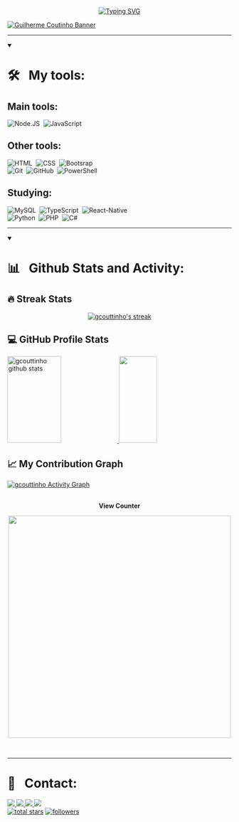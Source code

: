<div align="center">
  <a href="https://gcouttinho.vercel.app/">
    <img src="https://readme-typing-svg.demolab.com?font=verdana&weight=900&size=25&duration=3000&pause=500&color=FFC61A&center=verdadeiro&vCenter=verdadeiro&repeat=verdadeiro&width=580&lines=Welcome+to+my+GitHub+profile!;Follow+me+to+keep+track+of+my+performance!" alt="Typing SVG" />
  </a>
</div> 

[![Guilherme Coutinho Banner](https://res.cloudinary.com/dmcikybfh/image/upload/c_scale,w_1100/v1690866264/GUILHERME_pfqq74.jpg)](https://gcouttinho.vercel.app/)

***
  
<details open align="left">
  <summary font-size="60px">
    <h1 font-size="10px">
      <strong>
        🛠 &nbsp; My tools:
      </strong>
    </h1>
  </summary>
 <div width=30px>
   
  <h2>
    Main tools:
  </h2>
  
   ![Node.JS](https://img.shields.io/badge/-Node.JS-0D1117?style=for-the-badge&logo=node.js&labelColor=0D1117&textColor=0D1117)&nbsp;
   ![JavaScript](https://img.shields.io/badge/-JavaScript-0D1117?style=for-the-badge&logo=javascript&labelColor=0D1117&textColor=0D1117)&nbsp;

  <h2>
     Other tools:
  </h2>
  
   ![HTML](https://img.shields.io/badge/-HTML-0D1117?style=for-the-badge&logo=html5&labelColor=fff99980)&nbsp;
   ![CSS](https://img.shields.io/badge/-CSS-0D1117?style=for-the-badge&logo=CSS3&logoColor=1572B6&labelColor=0D1117)&nbsp;
   ![Bootsrap](https://img.shields.io/badge/-bootsrap-0D1117?style=for-the-badge&logo=bootstrap&labelColor=0D1117)&nbsp;
   <br>
   ![Git](https://img.shields.io/badge/-Git-0D1117?style=for-the-badge&logo=git&labelColor=0D1117)&nbsp;
   ![GitHub](https://img.shields.io/badge/-GitHub-0D1117?style=for-the-badge&logo=github&labelColor=0D1117)&nbsp;
   ![PowerShell](https://img.shields.io/badge/-PowerShell-0D1117?style=for-the-badge&logo=powershell&labelColor=0D1117)&nbsp;

  <h2>
     Studying:
  </h2>
  
   ![MySQL](https://img.shields.io/badge/-mysql-0D1117?style=for-the-badge&logo=mysql&labelColor=0D1117)&nbsp;
   ![TypeScript](https://img.shields.io/badge/-Typescrpit-0D1117?style=for-the-badge&logo=typescript&labelColor=0D1117)&nbsp;
   ![React-Native](https://img.shields.io/badge/-ReactNative-0D1117?style=for-the-badge&logo=react&labelColor=0D1117)&nbsp;
   <br>
   ![Python](https://img.shields.io/badge/-python-0D1117?style=for-the-badge&logo=python&logoColor=1572B6&labelColor=0D1117)&nbsp;
   ![PHP](https://img.shields.io/badge/-PHP-0D1117?style=for-the-badge&logo=php&labelColor=0D1117)&nbsp;
   ![C#](https://img.shields.io/badge/-cSharp-0D1117?style=for-the-badge&logo=csharp&logoColor=purple&labelColor=0D1117)&nbsp;
   
 </div>
  
</details>
   
   

***
<details open align="left">
  <summary font-size="60px">
    <h1 font-size="10px">
      <strong>
        📊 &nbsp; Github Stats and Activity:
      </strong>
    </h1>
  </summary>

 <h2>🔥 Streak Stats</h2>

 <div align="center">
   
  <p>
    <a href="https://github.com/DenverCoder1/github-readme-streak-stats">
      <img title="🔥Streak stats gcouttinhos" alt="gcouttinho's streak" src="https://streak-stats.demolab.com/?user=gcouttinho&hide_border=true&theme=slateorange"/>
    </a>
  </p>
</div>
  
 <div>
   
  <h2>💻 GitHub Profile Stats</h2>
  
  <a href="https://github.com/gcouttinho">
    <img width="49%" height="195px" src="https://github-readme-stats.vercel.app/api?username=gcouttinho&show_icons=true&count_private=true&hide_border=true&theme=slateorange" alt="gcouttinho github stats" />
    <img width="41%" height="195px" src="https://github-readme-stats.vercel.app/api/top-langs/?username=gcouttinho&layout=compact&hide_border=true&theme=slateorange" />
  </a>
  
  <h2>📈 My Contribution Graph</h2>
  
  <a href="https://github.com/gcouttinho">
    <img alt="gcouttinho Activity Graph" src="https://github-readme-activity-graph.vercel.app/graph/?username=gcouttinho&bg_color=36393f&color=f9a527&line=f9a527&point=FFFFFF&hide_border=true" />
  </a>
</div>

<div align="center">
<br>
  <p align="centre"><b>View Counter</b>
  </p>  
<p align="center">
  <img align="center" width="500px" src="https://profile-counter.glitch.me/{gcouttinho}/count.svg" />
</p> 
<br>
</div>
  
</details>

  ***
  
  # 📍 &nbsp; Contact:

  <a href="https://www.linkedin.com/in/guilherme-coutinho-989a0323a" target="_blank">
     <img src="https://img.shields.io/badge/-LinkedIn-%230077B5?style=for-the-badge&logo=linkedin&logoColor=white" target="_blank">
  </a>
  <a href = "mailto:holandagui31@gmail.com">
     <img src="https://img.shields.io/badge/-Gmail-%23333?style=for-the-badge&logo=gmail&logoColor=white" target="_blank">
  </a>
  <a href="https://www.instagram.com/guicouttinho_/" target="_blank">
     <img src="https://img.shields.io/badge/-Instagram-%23E4405F?style=for-the-badge&logo=instagram&logoColor=white" target="_blank">
  </a>
  <a href="https://twitter.com/GCoutinho777" target="_blank">
     <img src="https://img.shields.io/badge/Twitter-1DA1F2?style=for-the-badge&logo=twitter&logoColor=white">
  </a>
  <br>
    <a href="https://github.com/gcouttinho?tab=repositories&sort=stargazers">
    <img alt="total stars" title="Total stars on GitHub" src="https://custom-icon-badges.demolab.com/github/stars/gcouttinho?color=55960c&style=for-the-badge&labelColor=488207&logo=star"/></a>
  <a href="https://github.com/gcouttinho?tab=followers">
    <img alt="followers" title="Follow me on Github" src="https://custom-icon-badges.demolab.com/github/followers/gcouttinho?color=236ad3&labelColor=1155ba&style=for-the-badge&logo=person-add&label=Follow&logoColor=white"/></a>
  

